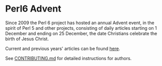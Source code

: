 # Perl6 Advent

Since 2009 the Perl 6 project has hosted an annual Advent event, in
the spirit of Perl 5 and other projects, consisting of daily articles
starting on 1 December and ending on 25 December, the date Christians
celebrate the birth of Jesus Christ.

Current and previous years' articles can be found [here](https://perl6advent.wordpress.com/).

See [CONTRIBUTING.md](CONTRIBUTING.md) for detailed instructions for authors.
